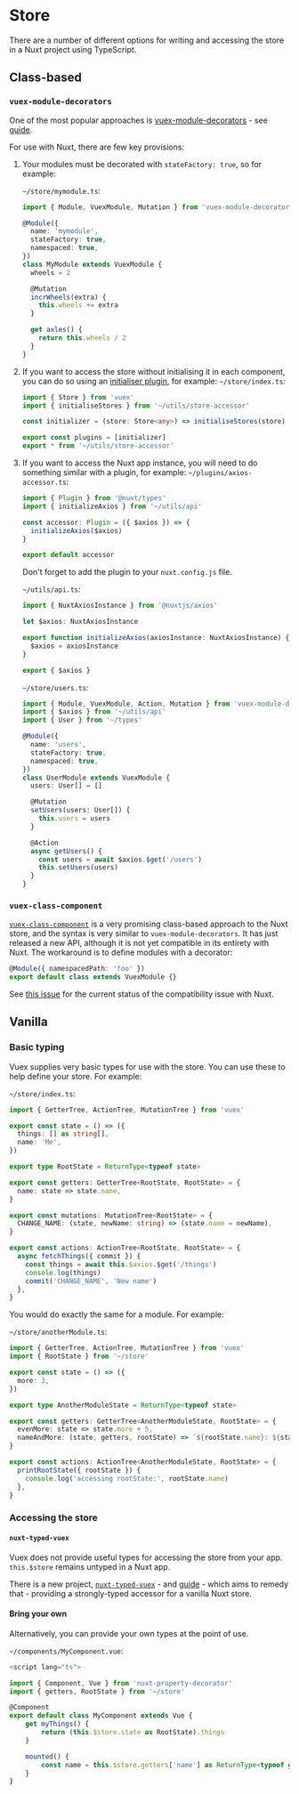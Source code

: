 # Store

There are a number of different options for writing and accessing the store in a Nuxt project using TypeScript.

## Class-based

### `vuex-module-decorators`

One of the most popular approaches is [vuex-module-decorators](https://github.com/championswimmer/vuex-module-decorators) - see [guide](https://championswimmer.in/vuex-module-decorators/).


For use with Nuxt, there are few key provisions:

1. Your modules must be decorated with `stateFactory: true`, so for example:

   `~/store/mymodule.ts`:

   ```ts
   import { Module, VuexModule, Mutation } from 'vuex-module-decorators'

   @Module({
     name: 'mymodule',
     stateFactory: true,
     namespaced: true,
   })
   class MyModule extends VuexModule {
     wheels = 2

     @Mutation
     incrWheels(extra) {
       this.wheels += extra
     }

     get axles() {
       return this.wheels / 2
     }
   }
   ```

2. If you want to access the store without initialising it in each component, you can do so using an [initialiser plugin](https://github.com/championswimmer/vuex-module-decorators#accessing-modules-with-nuxtjs), for example:
   `~/store/index.ts`:

   ```ts
   import { Store } from 'vuex'
   import { initialiseStores } from '~/utils/store-accessor'

   const initializer = (store: Store<any>) => initialiseStores(store)

   export const plugins = [initializer]
   export * from '~/utils/store-accessor'
   ```

3. If you want to access the Nuxt app instance, you will need to do something similar with a plugin, for example:
   `~/plugins/axios-accessor.ts`:

   ```ts
   import { Plugin } from '@nuxt/types'
   import { initializeAxios } from '~/utils/api'

   const accessor: Plugin = ({ $axios }) => {
     initializeAxios($axios)
   }

   export default accessor
   ```

   Don't forget to add the plugin to your `nuxt.config.js` file.

   `~/utils/api.ts`:

   ```ts
   import { NuxtAxiosInstance } from '@nuxtjs/axios'

   let $axios: NuxtAxiosInstance

   export function initializeAxios(axiosInstance: NuxtAxiosInstance) {
     $axios = axiosInstance
   }
   
   export { $axios }
   ```

   `~/store/users.ts`:

   ```ts
   import { Module, VuexModule, Action, Mutation } from 'vuex-module-decorators'
   import { $axios } from '~/utils/api'
   import { User } from '~/types'

   @Module({
     name: 'users',
     stateFactory: true,
     namespaced: true,
   })
   class UserModule extends VuexModule {
     users: User[] = []

     @Mutation
     setUsers(users: User[]) {
       this.users = users
     }

     @Action
     async getUsers() {
       const users = await $axios.$get('/users')
       this.setUsers(users)
     }
   }
   ```

### `vuex-class-component`

[`vuex-class-component`](https://github.com/michaelolof/vuex-class-component) is a very promising class-based approach to the Nuxt store, and the syntax is very similar to `vuex-module-decorators`. It has just released a new API, although it is not yet compatible in its entirety with Nuxt. The workaround is to define modules with a decorator:

```ts
@Module({ namespacedPath: 'foo' })
export default class extends VuexModule {}
```

See [this issue](https://github.com/michaelolof/vuex-class-component/issues/43) for the current status of the compatibility issue with Nuxt.

## Vanilla

### Basic typing

Vuex supplies very basic types for use with the store. You can use these to help define your store. For example:

`~/store/index.ts`:

```ts
import { GetterTree, ActionTree, MutationTree } from 'vuex'

export const state = () => ({
  things: [] as string[],
  name: 'Me',
})

export type RootState = ReturnType<typeof state>

export const getters: GetterTree<RootState, RootState> = {
  name: state => state.name,
}

export const mutations: MutationTree<RootState> = {
  CHANGE_NAME: (state, newName: string) => (state.name = newName),
}

export const actions: ActionTree<RootState, RootState> = {
  async fetchThings({ commit }) {
    const things = await this.$axios.$get('/things')
    console.log(things)
    commit('CHANGE_NAME', 'New name')
  },
}
```

You would do exactly the same for a module. For example:

`~/store/anotherModule.ts`:
```ts
import { GetterTree, ActionTree, MutationTree } from 'vuex'
import { RootState } from '~/store'

export const state = () => ({
  more: 3,
})

export type AnotherModuleState = ReturnType<typeof state>

export const getters: GetterTree<AnotherModuleState, RootState> = {
  evenMore: state => state.more + 5,
  nameAndMore: (state, getters, rootState) => `${rootState.name}: ${state.more}`,
}

export const actions: ActionTree<AnotherModuleState, RootState> = {
  printRootState({ rootState }) {
    console.log('accessing rootState:', rootState.name)
  },
}
```

### Accessing the store

#### `nuxt-typed-vuex`

Vuex does not provide useful types for accessing the store from your app. `this.$store` remains untyped in a Nuxt app.

There is a new project, [`nuxt-typed-vuex`](https://github.com/danielroe/nuxt-typed-vuex) - and [guide](https://nuxt-typed-vuex.danielcroe.com/) - which aims to remedy that - providing a strongly-typed accessor for a vanilla Nuxt store.

#### Bring your own

Alternatively, you can provide your own types at the point of use.

`~/components/MyComponent.vue`:

```ts
<script lang="ts">

import { Component, Vue } from 'nuxt-property-decorator'
import { getters, RootState } from '~/store'

@Component
export default class MyComponent extends Vue {
    get myThings() {
        return (this.$store.state as RootState).things
    }

    mounted() {
        const name = this.$store.getters['name'] as ReturnType<typeof getters.name>
    }
}
```
